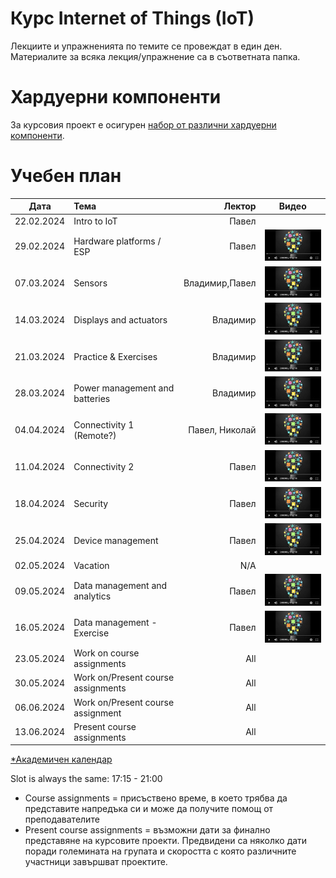 # Курс Internet of Things (IoT)

Лекциите и упражненията по темите се провеждат в един ден. Материалите за всяка лекция/упражнение са в съответната папка.


# Хардуерни компоненти
За курсовия проект е осигурен [набор от различни хардуерни компоненти](https://bit.ly/2HvPD2o).

# Учебен план


| Дата         | Тема                                 | Лектор            | Видео |
| -------------|:-------------------------------------| -----------------:|:-----:|
| 22.02.2024   | Intro to IoT                         | Павел             |       |
| 29.02.2024   | Hardware platforms / ESP             | Павел             | [![Video](images/iot-on-youtube.png)](https://youtu.be/JuP9YB0plFs) |
| 07.03.2024   | Sensors                              | Владимир,Павел    | [![Video](images/iot-on-youtube.png)](https://youtu.be/7YJqtn6doas) |
| 14.03.2024   | Displays and actuators               | Владимир          | [![Video](images/iot-on-youtube.png)](https://youtu.be/6l79UTjuuwg) |
| 21.03.2024   | Practice & Exercises                 | Владимир          | [![Video](images/iot-on-youtube.png)](https://youtu.be/6ZNgmo3pdXg) |
| 28.03.2024   | Power management and batteries       | Владимир          | [![Video](images/iot-on-youtube.png)](https://youtu.be/cq97WpIIubA) |
| 04.04.2024   | Connectivity 1 (Remote?)             | Павел, Николай    | [![Video](images/iot-on-youtube.png)](https://youtu.be/osHbqO7c6O8) |
| 11.04.2024   | Connectivity 2                       | Павел             | [![Video](images/iot-on-youtube.png)](https://youtu.be/CGN9f2PfI8I) |
| 18.04.2024   | Security                             | Павел             | [![Video](images/iot-on-youtube.png)](https://youtu.be/bqQLUAwN6sw) |
| 25.04.2024   | Device management                    | Павел             | [![Video](images/iot-on-youtube.png)](https://youtu.be/WwzskAgpshQ) |
| 02.05.2024   | Vacation                             | N/A               |       |
| 09.05.2024   | Data management and analytics        | Павел             | [![Video](images/iot-on-youtube.png)](https://youtu.be/vVaOwJxaxiE) |
| 16.05.2024   | Data management - Exercise           | Павел             | [![Video](images/iot-on-youtube.png)](https://youtu.be/dwEGtwb0S4E) |
| 23.05.2024   | Work on course assignments           | All               |       |
| 30.05.2024   | Work on/Present course assignments   | All               |       |
| 06.06.2024   | Work on/Present course assignment    | All               |       |
| 13.06.2024   | Present course assignments           | All               |       |

[*Академичен календар](https://www.uni-sofia.bg/index.php/bul/studenti/akademichen_kalendar)


Slot is always the same: 17:15 - 21:00


* Course assignments = присъствено време, в което трябва да представите напредъка си и може да получите помощ от преподавателите
* Present course assignments = възможни дати за финално представяне на курсовите проекти. Предвидени са няколко дати поради големината на групата и скоростта с която различните участници завършват проектите.
